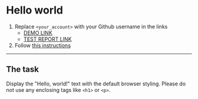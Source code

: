 # Hello world
1. Replace `<your_account>` with your Github username in the links
    - [DEMO LINK](https://BoikoEva.github.io/layout_hello-world/) <br>
    - [TEST REPORT LINK](https://BoikoEva.github.io/layout_hello-world/report/html_report/)
2. Follow [this instructions](https://mate-academy.github.io/layout_task-guideline/)
___

## The task
Display the "Hello, world!" text with the default browser styling. Please do not
use any enclosing tags like `<h1>` or `<p>`.

